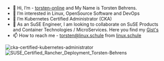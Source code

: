 - 👋 Hi, I’m - [torsten-online](https://github.com/torsten-online) and My Name is Torsten Behrens.
- 👀 I’m interested in Linux, OpenSource Software and DevOps
- 🌱 I’m Kubernetes Certified Administrator (CKA)
- 💞️ As an SuSE Engineer, I am looking to collaborate on SuSE Products and Container Technologies / MicroServices.
     Here you find my [Gist's](https://gist.github.com/torsten-online)
- 📫 How to reach me - <torsten@linux.schule> from [linux.schule](https://linux.schule)

![cka-certified-kubernetes-administrator](https://github.com/torsten-online/torsten-online/assets/104500235/00c3a80d-123b-4f79-8b1b-91bb8792eaf1)
![SUSE_Certified_Rancher_Deployment_Torsten-Behrens](https://github.com/torsten-online/torsten-online/assets/104500235/3f60dfa3-0aa1-466d-ae4a-0ff1d10604e9)

